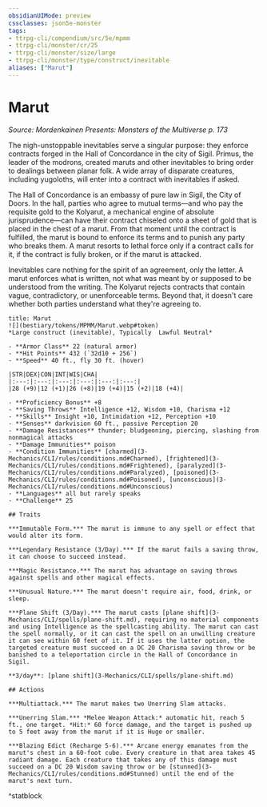 ```yaml
---
obsidianUIMode: preview
cssclasses: json5e-monster
tags:
- ttrpg-cli/compendium/src/5e/mpmm
- ttrpg-cli/monster/cr/25
- ttrpg-cli/monster/size/large
- ttrpg-cli/monster/type/construct/inevitable
aliases: ["Marut"]
---
```

# Marut
*Source: Mordenkainen Presents: Monsters of the Multiverse p. 173*  

The nigh-unstoppable inevitables serve a singular purpose: they enforce contracts forged in the Hall of Concordance in the city of Sigil. Primus, the leader of the modrons, created maruts and other inevitables to bring order to dealings between planar folk. A wide array of disparate creatures, including yugoloths, will enter into a contract with inevitables if asked.

The Hall of Concordance is an embassy of pure law in Sigil, the City of Doors. In the hall, parties who agree to mutual terms—and who pay the requisite gold to the Kolyarut, a mechanical engine of absolute jurisprudence—can have their contract chiseled onto a sheet of gold that is placed in the chest of a marut. From that moment until the contract is fulfilled, the marut is bound to enforce its terms and to punish any party who breaks them. A marut resorts to lethal force only if a contract calls for it, if the contract is fully broken, or if the marut is attacked.

Inevitables care nothing for the spirit of an agreement, only the letter. A marut enforces what is written, not what was meant by or supposed to be understood from the writing. The Kolyarut rejects contracts that contain vague, contradictory, or unenforceable terms. Beyond that, it doesn't care whether both parties understand what they're agreeing to.

```ad-statblock
title: Marut
![](bestiary/tokens/MPMM/Marut.webp#token)
*Large construct (inevitable), Typically  Lawful Neutral*

- **Armor Class** 22 (natural armor)
- **Hit Points** 432 (`32d10 + 256`)
- **Speed** 40 ft., fly 30 ft. (hover)

|STR|DEX|CON|INT|WIS|CHA|
|:---:|:---:|:---:|:---:|:---:|:---:|
|28 (+9)|12 (+1)|26 (+8)|19 (+4)|15 (+2)|18 (+4)|

- **Proficiency Bonus** +8
- **Saving Throws** Intelligence +12, Wisdom +10, Charisma +12
- **Skills** Insight +10, Intimidation +12, Perception +10
- **Senses** darkvision 60 ft., passive Perception 20
- **Damage Resistances** thunder; bludgeoning, piercing, slashing from nonmagical attacks
- **Damage Immunities** poison
- **Condition Immunities** [charmed](3-Mechanics/CLI/rules/conditions.md#Charmed), [frightened](3-Mechanics/CLI/rules/conditions.md#Frightened), [paralyzed](3-Mechanics/CLI/rules/conditions.md#Paralyzed), [poisoned](3-Mechanics/CLI/rules/conditions.md#Poisoned), [unconscious](3-Mechanics/CLI/rules/conditions.md#Unconscious)
- **Languages** all but rarely speaks
- **Challenge** 25

## Traits

***Immutable Form.*** The marut is immune to any spell or effect that would alter its form.

***Legendary Resistance (3/Day).*** If the marut fails a saving throw, it can choose to succeed instead.

***Magic Resistance.*** The marut has advantage on saving throws against spells and other magical effects.

***Unusual Nature.*** The marut doesn't require air, food, drink, or sleep.

***Plane Shift (3/Day).*** The marut casts [plane shift](3-Mechanics/CLI/spells/plane-shift.md), requiring no material components and using Intelligence as the spellcasting ability. The marut can cast the spell normally, or it can cast the spell on an unwilling creature it can see within 60 feet of it. If it uses the latter option, the targeted creature must succeed on a DC 20 Charisma saving throw or be banished to a teleportation circle in the Hall of Concordance in Sigil.

**3/day**: [plane shift](3-Mechanics/CLI/spells/plane-shift.md)

## Actions

***Multiattack.*** The marut makes two Unerring Slam attacks.

***Unerring Slam.*** *Melee Weapon Attack:* automatic hit, reach 5 ft., one target. *Hit:* 60 force damage, and the target is pushed up to 5 feet away from the marut if it is Huge or smaller.

***Blazing Edict (Recharge 5-6).*** Arcane energy emanates from the marut's chest in a 60-foot cube. Every creature in that area takes 45 radiant damage. Each creature that takes any of this damage must succeed on a DC 20 Wisdom saving throw or be [stunned](3-Mechanics/CLI/rules/conditions.md#Stunned) until the end of the marut's next turn.
```
^statblock